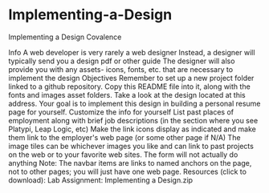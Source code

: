 # Implementing-a-Design

Implementing a Design
Covalence

Info
A web developer is very rarely a web designer
Instead, a designer will typically send you a design pdf or other guide
The designer will also provide you with any assets- icons, fonts, etc. that are necessary to implement the design
Objectives
Remember to set up a new project folder linked to a github repository. Copy this README file into it, along with the fonts and images asset folders.
Take a look at the design located at this address.
Your goal is to implement this design in building a personal resume page for yourself.
Customize the info for yourself
List past places of employment along with brief job descriptions (in the section where you see Platypi, Leap Logic, etc)
Make the link icons display as indicated and make them link to the employer's web page (or some other page if N/A)
The image tiles can be whichever images you like and can link to past projects on the web or to your favorite web sites.
The form will not actually do anything
Note: The navbar items are links to named anchors on the page, not to other pages; you will just have one web page.
Resources (click to download):
Lab Assignment: Implementing a Design.zip